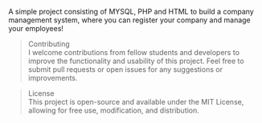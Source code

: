 A simple project consisting of MYSQL, PHP and HTML to build a company management system, where you can register your company and manage your employees!


> Contributing <br>
I welcome contributions from fellow students and developers to improve the functionality and usability of this project. Feel free to submit pull requests or open issues for any suggestions or improvements.

> License <br>
This project is open-source and available under the MIT License, allowing for free use, modification, and distribution.

